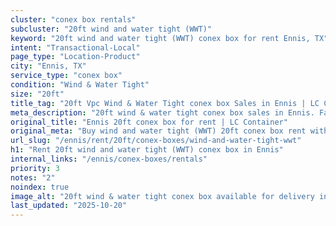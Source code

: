 ```yaml
---
cluster: "conex box rentals"
subcluster: "20ft wind and water tight (WWT)"
keyword: "20ft wind and water tight (WWT) conex box for rent Ennis, TX"
intent: "Transactional-Local"
page_type: "Location-Product"
city: "Ennis, TX"
service_type: "conex box"
condition: "Wind & Water Tight"
size: "20ft"
title_tag: "20ft Vpc Wind & Water Tight conex box Sales in Ennis | LC Container"
meta_description: "20ft wind & water tight conex box sales in Ennis. Fast delivery, competitive pricing. Serving conex boxes area. Quote ID: 1BZ. Call (214) 524-4168 for your free quote today."
original_title: "Ennis 20ft conex box for rent | LC Container"
original_meta: "Buy wind and water tight (WWT) 20ft conex box rent with local delivery in Ennis, TX. LC Container — local Since 2003. Request a fast quote today."
url_slug: "/ennis/rent/20ft/conex-boxes/wind-and-water-tight-wwt"
h1: "Rent 20ft wind and water tight (WWT) conex box in Ennis"
internal_links: "/ennis/conex-boxes/rentals"
priority: 3
notes: "2"
noindex: true
image_alt: "20ft wind & water tight conex box available for delivery in Ennis"
last_updated: "2025-10-20"
---
```


<!-- TODO: Add unique city/inventory copy, images, and internal links here. -->
